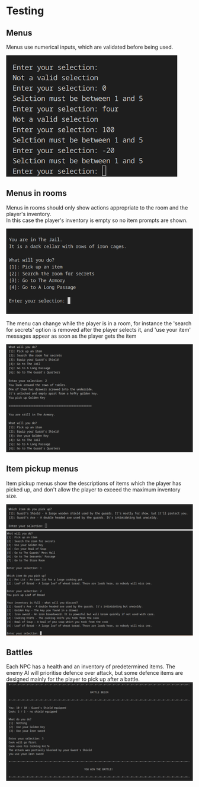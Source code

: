 # Testing

## Menus
Menus use numerical inputs, which are validated before being used.

![](images/input_validation.png)

## Menus in rooms
Menus in rooms should only show actions appropriate to the room and the player's inventory.\
In this case the player's inventory is empty so no item prompts are shown.

![](images/room_menu.png)

The menu can change while the player is in a room, for instance the 'search for secrets' option is removed after the player selects it, and 'use your item' messages appear as soon as the player gets the item

![](images/adaptive_menu.png)

## Item pickup menus
Item pickup menus show the descriptions of items which the player has picked up, and don't allow the player to exceed the maximum inventory size.

![](images/item_menu.png)
![](images/max_inventory_size.png)

## Battles
Each NPC has a health and an inventory of predetermined items. The enemy AI will prioritise defence over attack, but some defence items are designed mainly for the player to pick up after a battle.
![The battles are not very difficult](images/battle.png)